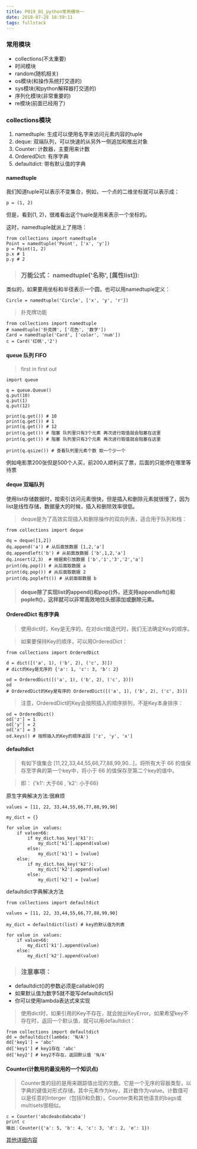 ```yaml
---
title: P019_01_python常用模块一
date: 2018-07-28 18:59:11
tags: fullstack
---
```


### 常用模块

- collections(不太重要)
- 时间模块
- random(随机相关)
- os模块(和操作系统打交道的)
- sys模块(和python解释器打交道的)
- 序列化模块(非常重要的)
- re模块(前面已经用了)

### collections模块

1. namedtuple: 生成可以使用名字来访问元素内容的tuple
2. deque: 双端队列，可以快速的从另外一侧追加和推出对象
3. Counter: 计数器，主要用来计数
4. OrderedDict: 有序字典
5. defaultdict: 带有默认值的字典

#### namedtuple

我们知道tuple可以表示不变集合，例如，一个点的二维坐标就可以表示成：

```
p = (1, 2)
```

但是，看到(1, 2)，很难看出这个tuple是用来表示一个坐标的。

这时，namedtuple就派上了用场：

```
from collections import namedtuple
Point = namedtuple('Point', ['x', 'y'])
p = Point(1, 2)
p.x # 1
p.y # 2
```

> ### 万能公式： namedtuple('名称', [属性list]):

类似的，如果要用坐标和半径表示一个圆，也可以用namedtuple定义：

```
Circle = namedtuple('Circle', ['x', 'y', 'r'])
```

> 扑克牌功能

```
from collections import namedtuple
# namedtuple('扑克牌', ['花色', '数字'])
Card = namedtuple('Card', ['color', 'num'])
c = Card('红桃','2')
```

#### queue 队列 FIFO

> first in first out

```
import queue

q = queue.Queue()
q.put(10)
q.put(1)
q.put(12)

print(q.get()) # 10
print(q.get()) # 1
print(q.get()) # 12
print(q.get()) # 阻塞 队列里只有3个元素 再次进行取值就会阻塞在这里
print(q.get()) # 阻塞 队列里只有3个元素 再次进行取值就会阻塞在这里

print(q.qsize()) # 查看队列里元素个数 取一个少一个
```


例如电影票200张但是500个人买，前200人顺利买了票，后面的只能停在哪里等待票

#### deque 双端队列

使用list存储数据时，按索引访问元素很快，但是插入和删除元素就很慢了，因为list是线性存储，数据量大的时候，插入和删除效率很低。

> deque是为了高效实现插入和删除操作的双向列表，适合用于队列和栈：
```
from collections import deque

dq = deque([1,2])
dq.append('a') # 从后面放数据 [1,2,'a']
dq.appendleft('b') # 从前面放数据 ['b',1,2,'a']
dq.insert(2,3)  # 根据索引放数据 ['b','1','3','2','a']
print(dq.pop()) # 从后面取数据 a
print(dq.pop()) # 从后面取数据 2
print(dq.popleft()) # 从前面取数据 b
```

> #### deque除了实现list的append()和pop()外，还支持appendleft()和popleft()，这样就可以非常高效地往头部添加或删除元素。

#### OrderedDict 有序字典

> 使用dict时，Key是无序的。在对dict做迭代时，我们无法确定Key的顺序。

> 如果要保持Key的顺序，可以用OrderedDict：

```
from collections import OrderedDict

d = dict([('a', 1), ('b', 2), ('c', 3)])
# dict的Key是无序的 {'a': 1, 'c': 3, 'b': 2}

od = OrderedDict([('a', 1), ('b', 2), ('c', 3)])
od
# OrderedDict的Key是有序的 OrderedDict([('a', 1), ('b', 2), ('c', 3)])
```

> 注意，OrderedDict的Key会按照插入的顺序排列，不是Key本身排序：

```
od = OrderedDict()
od['z'] = 1
od['y'] = 2
od['x'] = 3
od.keys() # 按照插入的Key的顺序返回 ['z', 'y', 'x']
```

#### defaultdict

> 有如下值集合 [11,22,33,44,55,66,77,88,99,90...]，将所有大于 66 的值保存至字典的第一个key中，将小于 66 的值保存至第二个key的值中。

> 即： {'k1': 大于66 , 'k2': 小于66}

原生字典解决方法:很麻烦

```
values = [11, 22, 33,44,55,66,77,88,99,90]

my_dict = {}

for value in  values:
    if value>66:
        if my_dict.has_key('k1'):
            my_dict['k1'].append(value)
        else:
            my_dict['k1'] = [value]
    else:
        if my_dict.has_key('k2'):
            my_dict['k2'].append(value)
        else:
            my_dict['k2'] = [value]
```

defaultdict字典解决方法

```
from collections import defaultdict

values = [11, 22, 33,44,55,66,77,88,99,90]

my_dict = defaultdict(list) # key的默认值为列表

for value in  values:
    if value>66:
        my_dict['k1'].append(value)
    else:
        my_dict['k2'].append(value)
```

> ### 注意事项： 

- defaultdict()的参数必须是callable()的 
- 如果默认值为数字5就不能写defaultdict(5)
- 你可以使用lambda表达式来实现

> 使用dict时，如果引用的Key不存在，就会抛出KeyError。如果希望key不存在时，返回一个默认值，就可以用defaultdict：

```
from collections import defaultdict
dd = defaultdict(lambda: 'N/A')
dd['key1'] = 'abc'
dd['key1'] # key1存在 'abc'
dd['key2'] # key2不存在，返回默认值 'N/A'
```

#### Counter(计数用的最没用的一个知识点)

> Counter类的目的是用来跟踪值出现的次数。它是一个无序的容器类型，以字典的键值对形式存储，其中元素作为key，其计数作为value。计数值可以是任意的Interger（包括0和负数）。Counter类和其他语言的bags或multisets很相似。

```
c = Counter('abcdeabcdabcaba')
print c
输出：Counter({'a': 5, 'b': 4, 'c': 3, 'd': 2, 'e': 1})
```

[其他详细内容](http://www.cnblogs.com/Eva-J/articles/7291842.html)
